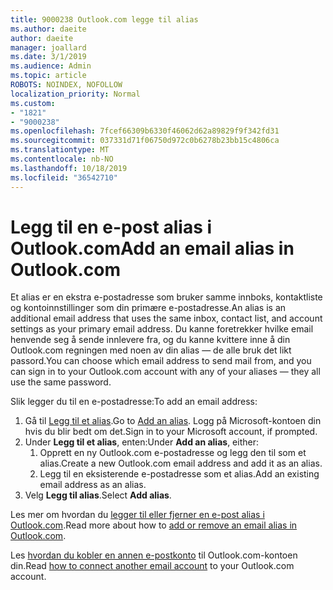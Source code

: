 ```yaml
---
title: 9000238 Outlook.com legge til alias
ms.author: daeite
author: daeite
manager: joallard
ms.date: 3/1/2019
ms.audience: Admin
ms.topic: article
ROBOTS: NOINDEX, NOFOLLOW
localization_priority: Normal
ms.custom:
- "1821"
- "9000238"
ms.openlocfilehash: 7fcef66309b6330f46062d62a89829f9f342fd31
ms.sourcegitcommit: 037331d71f06750d972c0b6278b23bb15c4806ca
ms.translationtype: MT
ms.contentlocale: nb-NO
ms.lasthandoff: 10/18/2019
ms.locfileid: "36542710"
---
```

# <a name="add-an-email-alias-in-outlookcom"></a><span data-ttu-id="7c63f-102">Legg til en e-post alias i Outlook.com</span><span class="sxs-lookup"><span data-stu-id="7c63f-102">Add an email alias in Outlook.com</span></span>

<span data-ttu-id="7c63f-103">Et alias er en ekstra e-postadresse som bruker samme innboks, kontaktliste og kontoinnstillinger som din primære e-postadresse.</span><span class="sxs-lookup"><span data-stu-id="7c63f-103">An alias is an additional email address that uses the same inbox, contact list, and account settings as your primary email address.</span></span> <span data-ttu-id="7c63f-104">Du kanne foretrekker hvilke email henvende seg å sende innlevere fra, og du kanne kvittere inne å din Outlook.com regningen med noen av din alias — de alle bruk det likt passord.</span><span class="sxs-lookup"><span data-stu-id="7c63f-104">You can choose which email address to send mail from, and you can sign in to your Outlook.com account with any of your aliases — they all use the same password.</span></span>

<span data-ttu-id="7c63f-105">Slik legger du til en e-postadresse:</span><span class="sxs-lookup"><span data-stu-id="7c63f-105">To add an email address:</span></span>

1. <span data-ttu-id="7c63f-106">Gå til [Legg til et alias](https://go.microsoft.com/fwlink/p/?linkid=864833).</span><span class="sxs-lookup"><span data-stu-id="7c63f-106">Go to [Add an alias](https://go.microsoft.com/fwlink/p/?linkid=864833).</span></span> <span data-ttu-id="7c63f-107">Logg på Microsoft-kontoen din hvis du blir bedt om det.</span><span class="sxs-lookup"><span data-stu-id="7c63f-107">Sign in to your Microsoft account, if prompted.</span></span>
2. <span data-ttu-id="7c63f-108">Under **Legg til et alias**, enten:</span><span class="sxs-lookup"><span data-stu-id="7c63f-108">Under **Add an alias**, either:</span></span>
    1. <span data-ttu-id="7c63f-109">Opprett en ny Outlook.com e-postadresse og legg den til som et alias.</span><span class="sxs-lookup"><span data-stu-id="7c63f-109">Create a new Outlook.com email address and add it as an alias.</span></span>
    2. <span data-ttu-id="7c63f-110">Legg til en eksisterende e-postadresse som et alias.</span><span class="sxs-lookup"><span data-stu-id="7c63f-110">Add an existing email address as an alias.</span></span>
3. <span data-ttu-id="7c63f-111">Velg **Legg til alias**.</span><span class="sxs-lookup"><span data-stu-id="7c63f-111">Select **Add alias**.</span></span>

<span data-ttu-id="7c63f-112">Les mer om hvordan du [legger til eller fjerner en e-post alias i Outlook.com](https://support.office.com/article/459b1989-356d-40fa-a689-8f285b13f1f2?wt.mc_id=Office_Outlook_com_Alchemy).</span><span class="sxs-lookup"><span data-stu-id="7c63f-112">Read more about how to [add or remove an email alias in Outlook.com](https://support.office.com/article/459b1989-356d-40fa-a689-8f285b13f1f2?wt.mc_id=Office_Outlook_com_Alchemy).</span></span>  

<span data-ttu-id="7c63f-113">Les [hvordan du kobler en annen e-postkonto](https://support.office.com/article/c5224df4-5885-4e79-91ba-523aa743f0ba?wt.mc_id=Office_Outlook_com_Alchemy) til Outlook.com-kontoen din.</span><span class="sxs-lookup"><span data-stu-id="7c63f-113">Read [how to connect another email account](https://support.office.com/article/c5224df4-5885-4e79-91ba-523aa743f0ba?wt.mc_id=Office_Outlook_com_Alchemy) to your Outlook.com account.</span></span>